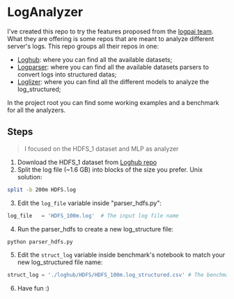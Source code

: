 # LogAnalyzer

I've created this repo to try the features proposed from the [logpai team](http://www.logpai.com).
What they are offering is some repos that are meant to analyze different server's logs.
This repo groups all their repos in one:

- [Loghub](https://github.com/logpai/loghub): where you can find all the available datasets;
- [Logparser](https://github.com/logpai/logparser): where you can find all the available datasets parsers to convert logs into structured datas;
- [Loglizer](https://github.com/logpai/loglizer): where you can find all the different models to analyze the log_structured;

In the project root you can find some working examples and a benchmark for all the analyzers.

## Steps

> I focused on the HDFS_1 dataset and MLP as analyzer

1. Download the HDFS_1 dataset from [Loghub repo](https://github.com/logpai/loghub/tree/master/HDFS#hdfs_1)
2. Split the log file (~1.6 GB) into blocks of the size you prefer. Unix solution:

```sh
split -b 200m HDFS.log
```

3. Edit the `log_file` variable inside "parser_hdfs.py":

```py
log_file   = 'HDFS_100m.log'  # The input log file name
```

4. Run the parser_hdfs to create a new log_structure file:

```sh
python parser_hdfs.py
```

5. Edit the `struct_log` variable inside benchmark's notebook to match your new log_structured file name:

```py
struct_log = './loghub/HDFS/HDFS_100m.log_structured.csv' # The benchmark dataset
```

6. Have fun :)
